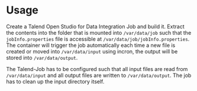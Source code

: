 # Usage

Create a Talend Open Studio for Data Integration Job and build it. Extract the contents into the folder that is mounted into `/var/data/job` such that the `jobInfo.properties` file is accessible at `/var/data/job/jobInfo.properties`. The container will trigger the job automatically each time a new file is created or moved into `/var/data/input` using incron, the output will be stored into `/var/data/output`.

The Talend-Job has to be configured such that all input files are read from `/var/data/input` and all output files are written to `/var/data/output`. The job has to clean up the input directory itself.
